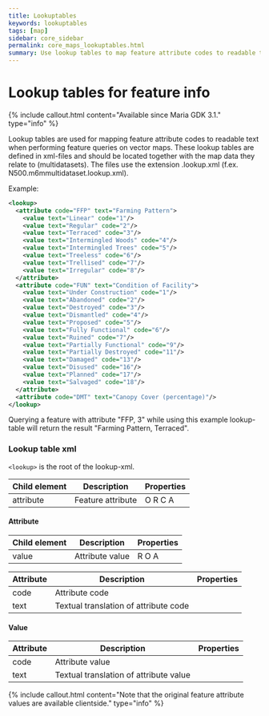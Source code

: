```yaml
---
title: Lookuptables
keywords: lookuptables
tags: [map]
sidebar: core_sidebar
permalink: core_maps_lookuptables.html
summary: Use lookup tables to map feature attribute codes to readable text when performing feature queries. 
---
```


# Lookup tables for feature info

{% include callout.html content="Available since Maria GDK 3.1." type="info" %}

Lookup tables are used for mapping feature attribute codes to readable text when performing feature queries on vector maps. These lookup tables are defined in xml-files and should be located together with the map data they relate to (multidatasets). The files use the extension .lookup.xml (f.ex. N500.m6mmultidataset.lookup.xml).

Example:

```xml
<lookup>
  <attribute code="FFP" text="Farming Pattern">
    <value text="Linear" code="1"/>
    <value text="Regular" code="2"/>
    <value text="Terraced" code="3"/>
    <value text="Intermingled Woods" code="4"/>
    <value text="Intermingled Trees" code="5"/>
    <value text="Treeless" code="6"/>
    <value text="Trellised" code="7"/>
    <value text="Irregular" code="8"/>
  </attribute>
  <attribute code="FUN" text="Condition of Facility">
    <value text="Under Construction" code="1"/>
    <value text="Abandoned" code="2"/>
    <value text="Destroyed" code="3"/>
    <value text="Dismantled" code="4"/>
    <value text="Proposed" code="5"/>
    <value text="Fully Functional" code="6"/>
    <value text="Ruined" code="7"/>
    <value text="Partially Functional" code="9"/>
    <value text="Partially Destroyed" code="11"/>
    <value text="Damaged" code="13"/>
    <value text="Disused" code="16"/>
    <value text="Planned" code="17"/>
    <value text="Salvaged" code="18"/>
  </attribute>
  <attribute code="DMT" text="Canopy Cover (percentage)"/>
</lookup>
```

Querying a feature with attribute "FFP, 3" while using this example lookup-table will return the result "Farming Pattern, Terraced". 

### Lookup table xml

`<lookup>` is the root of the lookup-xml.

 | Child element | Description       | Properties | 
 | ------------- | -----------       | ---------- | 
 | attribute     | Feature attribute | O R C A    | 

#### Attribute

 | Child element | Description     | Properties | 
 | ------------- | -----------     | ---------- | 
 | value         | Attribute value | R O A      | 


 | Attribute | Description                           | Properties | 
 | --------- | -----------                           | ---------- | 
 | code      | Attribute code                        |            | 
 | text      | Textual translation of attribute code |            | 

#### Value

 | Attribute | Description                            | Properties | 
 | --------- | -----------                            | ---------- | 
 | code      | Attribute value                        |            | 
 | text      | Textual translation of attribute value |            | 

{% include callout.html content="Note that the original feature attribute values are available clientside." type="info" %}

